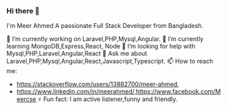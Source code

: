 ### Hi there 👋
I'm Meer Ahmed
A passionate Full Stack Developer from Bangladesh.

🔭 I’m currently working on Laravel,PHP,Mysql,Angular.
🌱 I’m currently learning MongoDB,Express,React, Node
🤔 I’m looking for help with Mysql,PHP,Laravel,Angular,React
💬 Ask me about Laravel,PHP,Mysql,Angular,React,Javascript,Typescript.
📫 How to reach me:
- https://stackoverflow.com/users/13882700/meer-ahmed,
- https://www.linkedin.com/in/meerahmed/,https://www.facebook.com/Meercse
⚡ Fun fact: I am active listener,funny and friendly.
<!--
**meerahmed/meerahmed** is a ✨ _special_ ✨ repository because its `README.md` (this file) appears on your GitHub profile.


